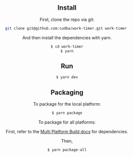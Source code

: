 <div align="center">
<br>

## Install

First, clone the repo via git:

```bash
git clone git@github.com:cudba/work-timer.git work-timer 
```

And then install the dependencies with yarn.

```bash
$ cd work-timer
$ yarn
```

## Run


```bash
$ yarn dev
```

## Packaging

To package for the local platform:

```bash
$ yarn package
```

To package for all platforms:

First, refer to the [Multi Platform Build docs](https://www.electron.build/multi-platform-build) for dependencies.

Then,

```bash
$ yarn package-all
```


